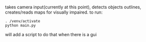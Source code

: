takes camera input(currently at this point), detects objects outlines, creates/reads maps for visually impaired.
to run:
```
. /venv/activate
python main.py
```
will add a script to do that when there is a gui

